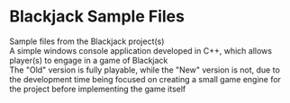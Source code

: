 # Blackjack Sample Files
Sample files from the Blackjack project(s)\
A simple windows console application developed in C++, which allows player(s) to engage in a game of Blackjack\
The "Old" version is fully playable, while the "New" version is not, due to the development time being focused on creating a small game engine for the project before implementing the game itself
